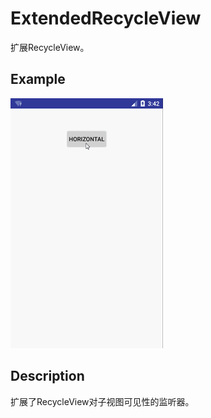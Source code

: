 # ExtendedRecycleView

扩展RecycleView。

## Example

![Example](resources/demo01.gif "demo example")

## Description

扩展了RecycleView对子视图可见性的监听器。